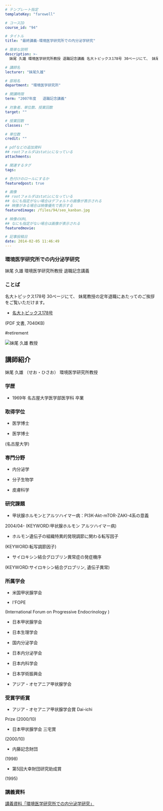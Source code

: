 ```yaml
---
# テンプレート指定
templateKey: "farewell"

# コースID
course_id: "94"

# タイトル
title: "最終講義-環境医学研究所での内分泌学研究"

# 簡単な説明
description: >-
  妹尾 久雄 環境医学研究所教授 退職記念講義 名大トピックス178号 30ページにて、 妹尾教授の定年退職にあたってのご挨拶をご覧いただけます。   * [名大トピックス178号][1]...

# 講師名
lecturer: "妹尾久雄"

# 部局名
department: "環境医学研究所"

# 開講時限
term: "2007年度	退職記念講義"

# 対象者、単位数、授業回数
target: ""

# 授業回数
classes: ""

# 単位数
credit: ""

# pdfなどの追加資料
## rootフォルダはstaticになっている
attachments: 

# 関連するタグ
tags:

# 色付けのロールにするか
featuredpost: true

# 画像
## rootフォルダはstaticになっている
## なにも指定がない場合はデフォルトの画像が表示される
## 映像がある場合は映像優先で表示する
featuredimage: /files/94/seo_kanban.jpg

# 映像のURL
## なにも指定がない場合は画像が表示される
featuredmovie: 

# 記事投稿日
date: 2014-02-05 11:46:49
---
```


### 環境医学研究所での内分泌学研究

妹尾 久雄 環境医学研究所教授 退職記念講義

### ことば

名大トピックス178号 30ページにて、 妹尾教授の定年退職にあたってのご挨拶をご覧いただけます。

* [名大トピックス178号][1]

(PDF 文書, 7040KB)

[1]: http://www.nagoya-u.ac.jp/about-nu/public-relations/publication/upload_images/no178.pdf

#retirement

![妹尾 久雄 教授](/files/94/seo_kao.jpg) 

## 講師紹介

妹尾 久雄 （せお・ひさお） 環境医学研究所教授

### 学歴

* 1969年  名古屋大学医学部医学科 卒業

### 取得学位

* 医学博士

* 医学博士

(名古屋大学)

### 専門分野

* 内分泌学

* 分子生物学

* 皮膚科学

### 研究課題

* 甲状腺ホルモンとアルツハイマー病：PI3K-Akt-mTOR-ZAKI-4系の意義

2004/04- (KEYWORD:甲状腺ホルモン アルツハイマー病)

* ホルモン遺伝子の組織特異的発現調節に関わる転写因子

(KEYWORD:転写調節因子)

* サイロキシン結合グロブリン異常症の発症機序

(KEYWORD:サイロキシン結合グロブリン, 遺伝子異常)

### 所属学会

* 米国甲状腺学会

* I'FOPE

(International Forum on Progressive Endocrinology )

* 日本甲状腺学会

* 日本生理学会

* 国内分泌学会

* 日本内分泌学会

* 日本内科学会

* 日本学術振興会

* アジア・オセアニア甲状腺学会

### 受賞学術賞

* アジア・オセアニア甲状腺学会賞 Dai-ichi

Prize (2000/10)

* 日本甲状腺学会 三宅賞

(2000/10)

* 内藤記念財団

(1998)

* 第5回大幸財団研究助成賞

(1995)

### 講義資料

[講義資料「環境医学研究所での内分泌学研究」](/files/94/seo_lect.pdf) 

